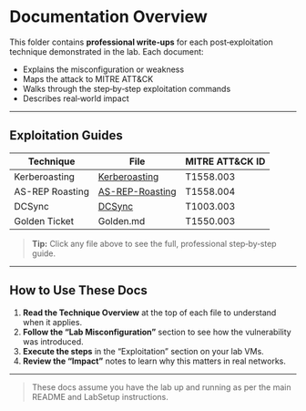 # Documentation Overview

This folder contains **professional write‑ups** for each post‑exploitation technique demonstrated in the lab.  Each document:

- Explains the misconfiguration or weakness  
- Maps the attack to MITRE ATT&CK  
- Walks through the step‑by‑step exploitation commands  
- Describes real‑world impact

---

## Exploitation Guides

| Technique            | File                          | MITRE ATT&CK ID  |
|----------------------|-------------------------------|------------------|
| Kerberoasting        | [Kerberoasting](/Documentation/kerberoasting.md)              | T1558.003        |
| AS-REP Roasting      | [AS-REP-Roasting](/Documentation/asrep.md)            | T1558.004        |
| DCSync               | [DCSync](/Documentation/DCSync.md)                     | T1003.003        |
| Golden Ticket        | Golden.md                     | T1550.003        |

> **Tip:** Click any file above to see the full, professional step‑by‑step guide.

---

## How to Use These Docs

1. **Read the Technique Overview** at the top of each file to understand when it applies.  
2. **Follow the “Lab Misconfiguration”** section to see how the vulnerability was introduced.  
3. **Execute the steps** in the “Exploitation” section on your lab VMs.  
4. **Review the “Impact”** notes to learn why this matters in real networks.

---

> These docs assume you have the lab up and running as per the main README and LabSetup instructions.
